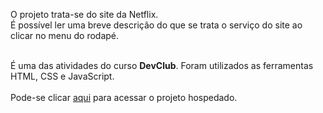 <p>O projeto trata-se do site da Netflix.<br>
É possível ler uma breve descrição do que se trata o serviço do site ao clicar no menu do rodapé. <br><br>
  
É uma das atividades do curso <b>DevClub</b>. Foram utilizados as ferramentas HTML, CSS e JavaScript. 
<br>
<br>
Pode-se clicar <a href="https://pj-netflix.netlify.app">aqui</a> para acessar o projeto hospedado.
<br>
<br>
</p>
